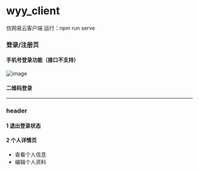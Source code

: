# wyy_client
仿网易云客户端
运行：npm run serve

### 登录/注册页
#### 手机号登录功能（接口不支持）
![image](https://github.com/prominent6/wyy_client/assets/93392935/4afd1c1f-f05c-48f8-b24d-110ce7517ed9)

#### 二维码登录
***
### header
#### 1 退出登录状态
#### 2 个人详情页
* 查看个人信息
* 编辑个人资料

